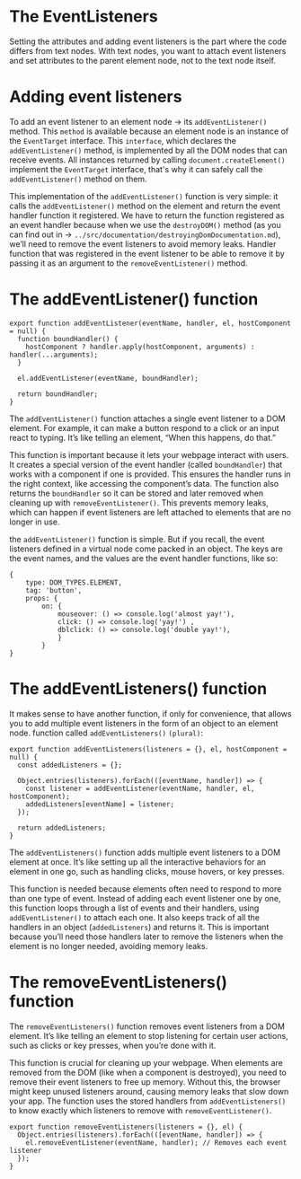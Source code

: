 # The EventListeners 
Setting the attributes and adding event listeners is the part where the code differs
from text nodes. With text nodes, you want to attach event listeners and set attributes
to the parent element node, not to the text node itself.

# Adding event listeners
To add an event listener to an element node -> its `addEventListener()` method. This `method` is available because an element node is an
instance of the `EventTarget` interface. This `interface`, which declares the `addEventListener()` method, is implemented by all the DOM nodes that can receive events.
All instances returned by calling `document.createElement()` implement the `EventTarget` interface, that's why it can safely call the `addEventListener()` method on them.

This implementation of the `addEventListener()` function is very simple: it calls the `addEventListener()` method on the element and return the event handler function it registered.
We have to return the function registered as
an event handler because when we use the `destroyDOM()` method (as you can find out in -> `../src/documentation/destroyingDomDocumentation.md`), we’ll need to remove the event listeners to avoid memory leaks. Handler function that was registered in the event listener to be able to remove it by passing it as an argument to the
`removeEventListener()` method.

# The addEventListener() function 
```
export function addEventListener(eventName, handler, el, hostComponent = null) {
  function boundHandler() {
    hostComponent ? handler.apply(hostComponent, arguments) : handler(...arguments);
  }

  el.addEventListener(eventName, boundHandler);

  return boundHandler;
}
```

The `addEventListener()` function attaches a single event listener to a DOM element. For example, it can make a button respond to a click or an input react to typing. It’s like telling an element, “When this happens, do that.”

This function is important because it lets your webpage interact with users. It creates a special version of the event handler (called `boundHandler`) that works with a component if one is provided. This ensures the handler runs in the right context, like accessing the component’s data. The function also returns the `boundHandler` so it can be stored and later removed when cleaning up with `removeEventListener()`. This prevents memory leaks, which can happen if event listeners are left attached to elements that are no longer in use.

the `addEventListener()` function is simple. But if you recall, the event listeners defined in a virtual node come packed in an object. The keys are the event names, and the values are the event handler functions, like so:
```
{
    type: DOM_TYPES.ELEMENT,
    tag: 'button',
    props: {
        on: {
            mouseover: () => console.log('almost yay!'),
            click: () => console.log('yay!') ,
            dblclick: () => console.log('double yay!'),
            }
        }
}
```
# The addEventListeners() function
It makes sense to have another function, if only for convenience, that allows you to add multiple event listeners in the form of an object to an element node. function called `addEventListeners()` `(plural)`: 
```
export function addEventListeners(listeners = {}, el, hostComponent = null) {
  const addedListeners = {};

  Object.entries(listeners).forEach(([eventName, handler]) => {
    const listener = addEventListener(eventName, handler, el, hostComponent);
    addedListeners[eventName] = listener;
  });

  return addedListeners;
}
```

The `addEventListeners()` function adds multiple event listeners to a DOM element at once. It’s like setting up all the interactive behaviors for an element in one go, such as handling clicks, mouse hovers, or key presses.

This function is needed because elements often need to respond to more than one type of event. Instead of adding each event listener one by one, this function loops through a list of events and their handlers, using `addEventListener()` to attach each one. It also keeps track of all the handlers in an object (`addedListeners`) and returns it. This is important because you’ll need those handlers later to remove the listeners when the element is no longer needed, avoiding memory leaks.

# The removeEventListeners() function

The `removeEventListeners()` function removes event listeners from a DOM element. It’s like telling an element to stop listening for certain user actions, such as clicks or key presses, when you’re done with it.

This function is crucial for cleaning up your webpage. When elements are removed from the DOM (like when a component is destroyed), you need to remove their event listeners to free up memory. Without this, the browser might keep unused listeners around, causing memory leaks that slow down your app. The function uses the stored handlers from `addEventListeners()` to know exactly which listeners to remove with `removeEventListener()`.

```
export function removeEventListeners(listeners = {}, el) {
  Object.entries(listeners).forEach(([eventName, handler]) => {
    el.removeEventListener(eventName, handler); // Removes each event listener
  });
}
```